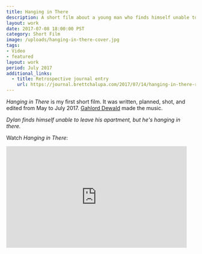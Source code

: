 ```yaml
---
title: Hanging in There
description: A short film about a young man who finds himself unable to leave his apartment, but he's hanging in there.
layout: work
date: 2017-07-08 18:00:00 PST
category: Short Film
image: /uploads/hanging-in-there-cover.jpg
tags:
- Video
- featured
layout: work
period: July 2017
additional_links:
  - title: Retrospective journal entry
    url: https://journal.brettchalupa.com/2017/07/14/hanging-in-there-retrospective/
---
```



_Hanging in There_ is my first short film. It was written, planned, shot, and edited from May to July 2017. [Gahlord Dewald](http://gahlorddewald.com) made the music.

_Dylan finds himself unable to leave his apartment, but he's hanging in there._

Watch _Hanging in There_:

<iframe src="https://player.vimeo.com/video/224795028" width="480" height="270" frameborder="0" webkitallowfullscreen mozallowfullscreen allowfullscreen></iframe>


